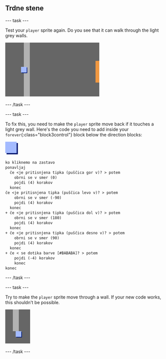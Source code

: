 ## Trdne stene

\--- task \---

Test your `player` sprite again. Do you see that it can walk through the light grey walls.

![screenshot](images/world-walls.png)

\--- /task \---

\--- task \---

To fix this, you need to make the `player` sprite move back if it touches a light grey wall. Here's the code you need to add inside your `forever`{:class="block3control"} block below the direction blocks:

![player](images/player.png)

```blocks3
ko kliknemo na zastavo
ponavljaj
  če <je pritisnjena tipka (puščica gor v)? > potem
    obrni se v smer (0)
    pojdi (4) korakov
  konec
če <je pritisnjena tipka (puščica levo v)? > potem
    obrni se v smer (-90)
    pojdi (4) korakov
  konec
+ če <je pritisnjena tipka (puščica dol v)? > potem
    obrni se v smer (180)
    pojdi (4) korakov
  konec
+ če <je pritisnjena tipka (puščica desno v)? > potem
    obrni se v smer (90)
    pojdi (4) korakov
  konec
+ če < se dotika barve [#BABABA]? > potem
    pojdi (-4) korakov
    konec
konec
```

\--- /task \---

\--- task \---

Try to make the `player` sprite move through a wall. If your new code works, this shouldn't be possible.

![screenshot](images/world-walls-test.png)

\--- /task \---